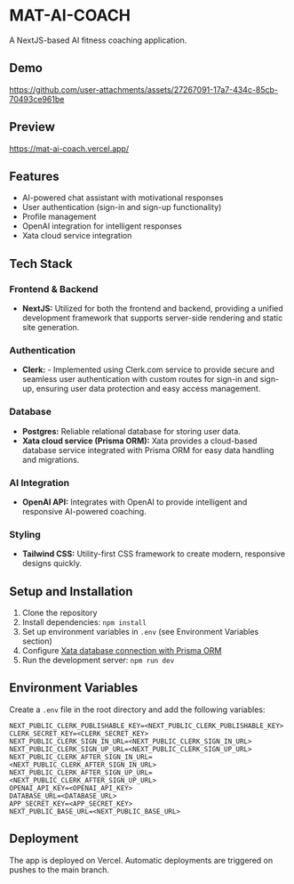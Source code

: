 # MAT-AI-COACH

A NextJS-based AI fitness coaching application.

## Demo

https://github.com/user-attachments/assets/27267091-17a7-434c-85cb-70493ce961be

## Preview

https://mat-ai-coach.vercel.app/

## Features

- AI-powered chat assistant with motivational responses
- User authentication (sign-in and sign-up functionality)
- Profile management
- OpenAI integration for intelligent responses
- Xata cloud service integration

## Tech Stack

### Frontend & Backend
- **NextJS:** Utilized for both the frontend and backend, providing a unified development framework that supports server-side rendering and static site generation.

### Authentication
- **Clerk:** - Implemented using Clerk.com service to provide secure and seamless user authentication with custom routes for sign-in and sign-up, ensuring user data protection and easy access management.

### Database
- **Postgres:** Reliable relational database for storing user data.
- **Xata cloud service (Prisma ORM):** Xata provides a cloud-based database service integrated with Prisma ORM for easy data handling and migrations.

### AI Integration
- **OpenAI API:** Integrates with OpenAI to provide intelligent and responsive AI-powered coaching.

### Styling
- **Tailwind CSS:** Utility-first CSS framework to create modern, responsive designs quickly.


## Setup and Installation

1. Clone the repository
2. Install dependencies: `npm install`
3. Set up environment variables in `.env` (see Environment Variables section)
4. Configure [Xata database connection with Prisma ORM](https://xata.io/docs/integrations/prisma)
5. Run the development server: `npm run dev`

## Environment Variables

Create a `.env` file in the root directory and add the following variables:
```
NEXT_PUBLIC_CLERK_PUBLISHABLE_KEY=<NEXT_PUBLIC_CLERK_PUBLISHABLE_KEY>
CLERK_SECRET_KEY=<CLERK_SECRET_KEY>
NEXT_PUBLIC_CLERK_SIGN_IN_URL=<NEXT_PUBLIC_CLERK_SIGN_IN_URL>
NEXT_PUBLIC_CLERK_SIGN_UP_URL=<NEXT_PUBLIC_CLERK_SIGN_UP_URL>
NEXT_PUBLIC_CLERK_AFTER_SIGN_IN_URL=<NEXT_PUBLIC_CLERK_AFTER_SIGN_IN_URL>
NEXT_PUBLIC_CLERK_AFTER_SIGN_UP_URL=<NEXT_PUBLIC_CLERK_AFTER_SIGN_UP_URL>
OPENAI_API_KEY=<OPENAI_API_KEY>
DATABASE_URL=<DATABASE_URL>
APP_SECRET_KEY=<APP_SECRET_KEY>
NEXT_PUBLIC_BASE_URL=<NEXT_PUBLIC_BASE_URL>
```

## Deployment

The app is deployed on Vercel. Automatic deployments are triggered on pushes to the main branch.

